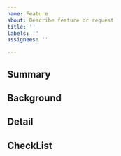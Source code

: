 ```yaml
---
name: Feature
about: Describe feature or request
title: ''
labels: ''
assignees: ''

---
```


## Summary

## Background

## Detail

## CheckList
